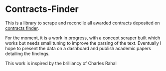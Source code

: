 # Contracts-Finder
This is a library to scrape and reconcile all awarded contracts deposited on [contracts finder](https://www.contractsfinder.service.gov.uk/).

For the moment, it is a work in progress, with a concept scraper built which works but needs small tuning to improve the parsing of the text. Eventually I hope to present the data on a dashboard and publish academic papers detailing the findings.

This work is inspired by the brilliancy of Charles Rahal
